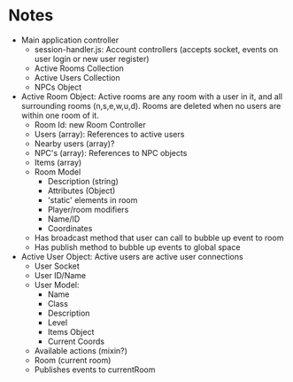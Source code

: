 # Notes

- Main application controller
    - session-handler.js: Account controllers (accepts socket, events on user login or new user register)
    - Active Rooms Collection
    - Active Users Collection
    - NPCs Object
- Active Room Object:
    Active rooms are any room with a user in it, and all surrounding rooms (n,s,e,w,u,d). Rooms are deleted when no users are within one room of it.
    - Room Id: new Room Controller
	- Users (array): References to active users
	- Nearby users (array)?
	- NPC's (array): References to NPC objects
	- Items (array)
	- Room Model
		- Description (string)
		- Attributes (Object) 
		- 'static' elements in room
		- Player/room modifiers
		- Name/ID
		- Coordinates
	- Has broadcast method that user can call to bubble up event to room
	- Has publish method to bubble up events to global space
- Active User Object: Active users are active user connections
	- User Socket
	- User ID/Name
	- User Model:
		- Name
		- Class
		- Description
		- Level
		- Items Object
		- Current Coords
	- Available actions (mixin?)
	- Room (current room)
	- Publishes events to currentRoom